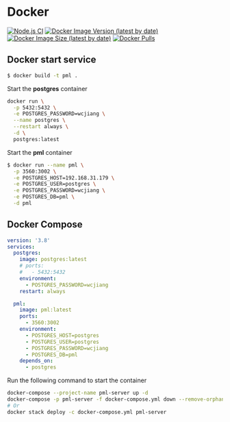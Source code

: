 Docker
===

[![Node.js CI](https://github.com/jaywcjlove/pml/actions/workflows/main.yml/badge.svg)](https://github.com/jaywcjlove/pml/actions/workflows/main.yml)
[![Docker Image Version (latest by date)](https://img.shields.io/docker/v/wcjiang/pml)](https://hub.docker.com/r/wcjiang/pml)
[![Docker Image Size (latest by date)](https://img.shields.io/docker/image-size/wcjiang/pml)](https://hub.docker.com/r/wcjiang/pml)
[![Docker Pulls](https://img.shields.io/docker/pulls/wcjiang/pml)](https://hub.docker.com/r/wcjiang/pml)

## Docker start service

```bash
$ docker build -t pml .
```

Start the **postgres** container

```bash
docker run \
  -p 5432:5432 \
  -e POSTGRES_PASSWORD=wcjiang \
  --name postgres \
  --restart always \
  -d \
  postgres:latest
```

Start the **pml** container

```bash
$ docker run --name pml \
  -p 3560:3002 \
  -e POSTGRES_HOST=192.168.31.179 \
  -e POSTGRES_USER=postgres \
  -e POSTGRES_PASSWORD=wcjiang \
  -e POSTGRES_DB=pml \
  -d pml
```

## Docker Compose

```yml
version: '3.8'
services:
  postgres:
    image: postgres:latest
    # ports:
    #   - 5432:5432
    environment:
      - POSTGRES_PASSWORD=wcjiang
    restart: always

  pml:
    image: pml:latest
    ports:
      - 3560:3002
    environment:
      - POSTGRES_HOST=postgres
      - POSTGRES_USER=postgres
      - POSTGRES_PASSWORD=wcjiang
      - POSTGRES_DB=pml
    depends_on:
      - postgres
```

Run the following command to start the container

```bash
docker-compose --project-name pml-server up -d
docker-compose -p pml-server -f docker-compose.yml down --remove-orphans --rmi local -v
# Or
docker stack deploy -c docker-compose.yml pml-server
```